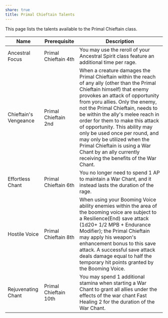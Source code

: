 ```yaml
---
share: true
title: Primal Chieftain Talents
---
```

This page lists the talents available to the Primal Chieftain class.

| Name                  | Prerequisite          | Description                                                                                                                                                                                                                                                                                                                                                                                                                                                                                                      |
| --------------------- | --------------------- | ---------------------------------------------------------------------------------------------------------------------------------------------------------------------------------------------------------------------------------------------------------------------------------------------------------------------------------------------------------------------------------------------------------------------------------------------------------------------------------------------------------------- |
| Ancestral Focus       | Primal Chieftain 4th  | You may use the reroll of your Ancestral Spirit class feature an additional time per rage.                                                                                                                                                                                                                                                                                                                                                                                                                       |
| Chieftain's Vengeance | Primal Chieftain 2nd  | When a creature damages the Primal Chieftain within the reach of any ally (other than the Primal Chieftain himself) that enemy provokes an attack of opportunity from yoru allies. Only the enemy, not the Primal Chieftain, needs to be within the ally's melee reach in order for them to make this attack of opportunity. This ability may only be used once per round, and may only be utilized when the Primal Chieftain is using a War Chant by an ally currently receiving the benefits of the War Chant. |
| Effortless Chant      | Primal Chieftain 6th  | You no longer need to spend 1 AP to maintain a War Chant, and it instead lasts the duration of the rage.                                                                                                                                                                                                                                                                                                                                                                                                         |
| Hostile Voice         | Primal Chieftain 8th  | When using your Booming Voice ability enemies within the area of the booming voice are subject to a Resilience(End) save attack (1d20+ 1/2 MPB + Endurance Modifier); the Primal Chieftain may apply his weapon's enhancement bonus to this save attack. A successful save attack deals damage equal to half the temporary hit points granted by the Booming Voice.                                                                                                                                              |
| Rejuvenating Chant    | Primal Chieftain 10th | You may spend 1 additional stamina when starting a War Chant to grant all allies under the effects of the war chant Fast Healing 2 for the duration of the War Chant.                                                                                                                                                                                                                                                                                                                                            |

